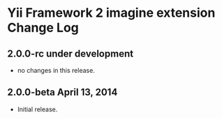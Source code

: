 Yii Framework 2 imagine extension Change Log
================================================

2.0.0-rc under development
--------------------------

- no changes in this release.


2.0.0-beta April 13, 2014
-------------------------

- Initial release.
